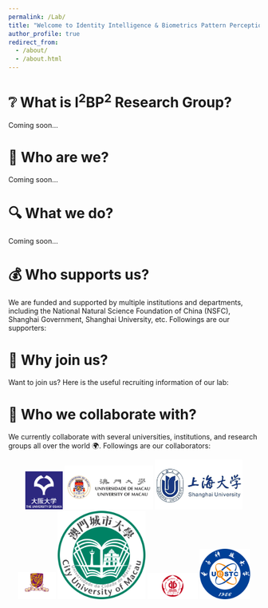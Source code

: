 ```yaml
---
permalink: /Lab/
title: "Welcome to Identity Intelligence & Biometrics Pattern Perception Research Group (I<sup>2</sup>BP<sup>2</sup> Research Group)!"
author_profile: true
redirect_from: 
  - /about/
  - /about.html
---
```


❔ What is I<sup>2</sup>BP<sup>2</sup> Research Group?
======

Coming soon...

🙋 Who are we?
======

Coming soon...

🔍 What we do?
======

Coming soon...

💰 Who supports us?
======
We are funded and supported by multiple institutions and departments, including the National Natural Science Foundation of China (NSFC), Shanghai Government, Shanghai University, etc. Followings are our supporters:


👋 Why join us?
======
Want to join us? Here is the useful recruiting information of our lab:



🤝 Who we collaborate with?
======
We currently collaborate with several universities, institutions, and research groups all over the world 🌍. Followings are our collaborators:

<p align="center">
  <img src="/images/UO.png" width="15%" alt="OU" />
  <img src="/images/UM.jfif" width="35%" alt="UM" />
  <img src="/images/3031-universite-shanghai.jpg" width="35%" alt="SHU" />
  <img src="/images/CUSZ-03logo.png" width="15%" alt="CUHKSZ" />
  <img src="/images/cityu_logorgb-01.png" width="35%" alt="CityUM" />
  <img src="/images/GDUT_logo.png" width="20%" alt="GDUT" />
  <img src="/images/UESTC_logo.png" width="20%" alt="UESTC" />
</p>

